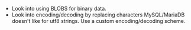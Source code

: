 * Look into using BLOBS for binary data.
* Look into encoding/decoding by replacing characters MySQL/MariaDB doesn't like for utf8 strings. Use a custom encoding/decoding scheme.

